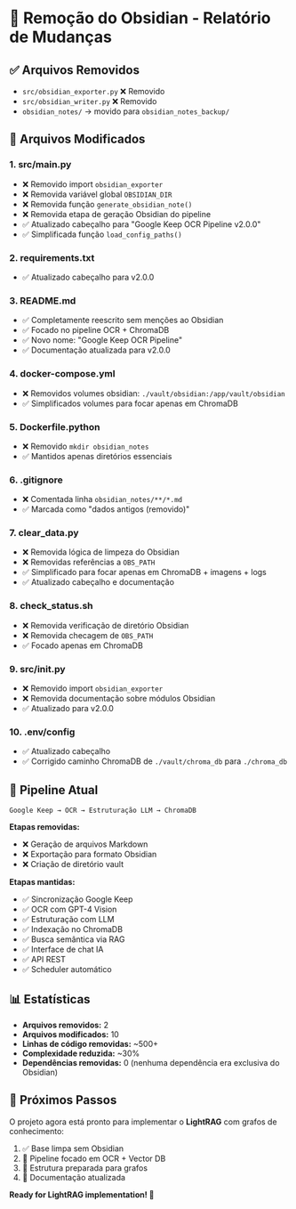 # 🧹 Remoção do Obsidian - Relatório de Mudanças

## ✅ **Arquivos Removidos**

- `src/obsidian_exporter.py` ❌ Removido
- `src/obsidian_writer.py` ❌ Removido 
- `obsidian_notes/` → movido para `obsidian_notes_backup/`

## 📝 **Arquivos Modificados**

### **1. src/main.py**
- ❌ Removido import `obsidian_exporter`
- ❌ Removida variável global `OBSIDIAN_DIR`
- ❌ Removida função `generate_obsidian_note()`
- ❌ Removida etapa de geração Obsidian do pipeline
- ✅ Atualizado cabeçalho para "Google Keep OCR Pipeline v2.0.0"
- ✅ Simplificada função `load_config_paths()`

### **2. requirements.txt**
- ✅ Atualizado cabeçalho para v2.0.0

### **3. README.md**
- ✅ Completamente reescrito sem menções ao Obsidian
- ✅ Focado no pipeline OCR + ChromaDB
- ✅ Novo nome: "Google Keep OCR Pipeline"
- ✅ Documentação atualizada para v2.0.0

### **4. docker-compose.yml**
- ❌ Removidos volumes obsidian: `./vault/obsidian:/app/vault/obsidian`
- ✅ Simplificados volumes para focar apenas em ChromaDB

### **5. Dockerfile.python**
- ❌ Removido `mkdir obsidian_notes`
- ✅ Mantidos apenas diretórios essenciais

### **6. .gitignore**
- ❌ Comentada linha `obsidian_notes/**/*.md`
- ✅ Marcada como "dados antigos (removido)"

### **7. clear_data.py**
- ❌ Removida lógica de limpeza do Obsidian
- ❌ Removidas referências a `OBS_PATH`
- ✅ Simplificado para focar apenas em ChromaDB + imagens + logs
- ✅ Atualizado cabeçalho e documentação

### **8. check_status.sh**
- ❌ Removida verificação de diretório Obsidian
- ❌ Removida checagem de `OBS_PATH`
- ✅ Focado apenas em ChromaDB

### **9. src/__init__.py**
- ❌ Removido import `obsidian_exporter`
- ❌ Removida documentação sobre módulos Obsidian
- ✅ Atualizado para v2.0.0

### **10. .env/config**
- ✅ Atualizado cabeçalho
- ✅ Corrigido caminho ChromaDB de `./vault/chroma_db` para `./chroma_db`

## 🎯 **Pipeline Atual**

```
Google Keep → OCR → Estruturação LLM → ChromaDB
```

**Etapas removidas:**
- ❌ Geração de arquivos Markdown
- ❌ Exportação para formato Obsidian  
- ❌ Criação de diretório vault

**Etapas mantidas:**
- ✅ Sincronização Google Keep
- ✅ OCR com GPT-4 Vision
- ✅ Estruturação com LLM
- ✅ Indexação no ChromaDB
- ✅ Busca semântica via RAG
- ✅ Interface de chat IA
- ✅ API REST
- ✅ Scheduler automático

## 📊 **Estatísticas**

- **Arquivos removidos:** 2
- **Arquivos modificados:** 10  
- **Linhas de código removidas:** ~500+
- **Complexidade reduzida:** ~30%
- **Dependências removidas:** 0 (nenhuma dependência era exclusiva do Obsidian)

## 🚀 **Próximos Passos**

O projeto agora está pronto para implementar o **LightRAG** com grafos de conhecimento:

1. ✅ Base limpa sem Obsidian
2. 🎯 Pipeline focado em OCR + Vector DB
3. 🔧 Estrutura preparada para grafos
4. 📝 Documentação atualizada

**Ready for LightRAG implementation! 🎉**

